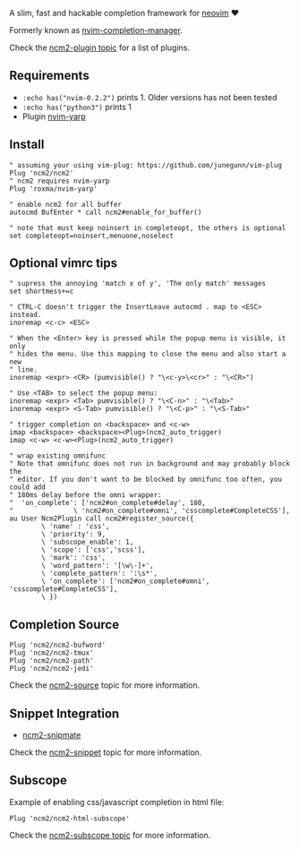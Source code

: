 A slim, fast and hackable completion framework for
[neovim](https://github.com/neovim/neovim) :heart:

Formerly known as
[nvim-completion-manager](https://github.com/roxma/nvim-completion-manager).

Check the [ncm2-plugin topic](https://github.com/topics/ncm2-plugin) for a
list of plugins.

## Requirements

- `:echo has("nvim-0.2.2")` prints 1. Older versions has not been tested
- `:echo has("python3")` prints 1
- Plugin [nvim-yarp](https://github.com/roxma/nvim-yarp)

## Install

```vim
" assuming your using vim-plug: https://github.com/junegunn/vim-plug
Plug 'ncm2/ncm2'
" ncm2 requires nvim-yarp
Plug 'roxma/nvim-yarp'

" enable ncm2 for all buffer
autocmd BufEnter * call ncm2#enable_for_buffer()

" note that must keep noinsert in completeopt, the others is optional
set completeopt=noinsert,menuone,noselect
```

## Optional vimrc tips

```vim
" supress the annoying 'match x of y', 'The only match' messages
set shortmess+=c

" CTRL-C doesn't trigger the InsertLeave autocmd . map to <ESC> instead.
inoremap <c-c> <ESC>

" When the <Enter> key is pressed while the popup menu is visible, it only
" hides the menu. Use this mapping to close the menu and also start a new
" line.
inoremap <expr> <CR> (pumvisible() ? "\<c-y>\<cr>" : "\<CR>")

" Use <TAB> to select the popup menu:
inoremap <expr> <Tab> pumvisible() ? "\<C-n>" : "\<Tab>"
inoremap <expr> <S-Tab> pumvisible() ? "\<C-p>" : "\<S-Tab>"

" trigger completion on <backspace> and <c-w>
imap <backspace> <backspace><Plug>(ncm2_auto_trigger)
imap <c-w> <c-w><Plug>(ncm2_auto_trigger)

" wrap existing omnifunc
" Note that omnifunc does not run in background and may probably block the
" editor. If you don't want to be blocked by omnifunc too often, you could add
" 180ms delay before the omni wrapper:
"  'on_complete': ['ncm2#on_complete#delay', 180,
"               \ 'ncm2#on_complete#omni', 'csscomplete#CompleteCSS'],
au User Ncm2Plugin call ncm2#register_source({
        \ 'name' : 'css',
        \ 'priority': 9, 
        \ 'subscope_enable': 1,
        \ 'scope': ['css','scss'],
        \ 'mark': 'css',
        \ 'word_pattern': '[\w\-]+',
        \ 'complete_pattern': ':\s*',
        \ 'on_complete': ['ncm2#on_complete#omni', 'csscomplete#CompleteCSS'],
        \ })
```

## Completion Source

```vim
Plug 'ncm2/ncm2-bufword'
Plug 'ncm2/ncm2-tmux'
Plug 'ncm2/ncm2-path'
Plug 'ncm2/ncm2-jedi'
```

Check the [ncm2-source](https://github.com/topics/ncm2-source)  topic for more
information.

## Snippet Integration

- [ncm2-snipmate](https://github.com/ncm2/ncm2-snipmate)

Check the [ncm2-snippet](https://github.com/topics/ncm2-snippet) topic for
more information.

## Subscope

Example of enabling css/javascript completion in html file:

```vim
Plug 'ncm2/ncm2-html-subscope'
```

Check the [ncm2-subscope topic](https://github.com/topics/ncm2-subscope) for
more information.
